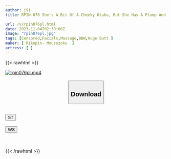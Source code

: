 ```yaml
---
author: j91
title: RPIN-076 She's A Bit Of A Cheeky Otaku, But She Has A Plump And Erotic Body. After Being Thoroughly Teased All Over, She Makes You Realize It With A Huge Cock And Has An Orgasm.

url: /v/rpin076pl.html
date: 2023-11-04T02:30:00Z
image: "rpin076pl.jpg"
tags: [Censored,Facials,Massage,BBW,Huge Butt ]
maker: [ Rikopin- Mousozoku  ]
actress: [ ]
---
```



{{< rawhtml >}}

<div class="video" data-videoid="dPGr6xldAVhkO2G">
    <a href="javascript:;">
        <img src="https://my.j91.asia/v/rpin076pl.jpg" width="WIDTH" height="HEIGHT" alt="rpin076pl.mp4" loading="lazy">
    </a>
</div>

<script type="text/javascript" src="https://j91.asia/asset/on-demand-st.js"></script>

<br>
  <link rel="stylesheet" href="https://j91.asia/asset/bs5.css">
  
  <center>
  <button class="btn btn-primary" type="button" data-bs-toggle="collapse" data-bs-target=".multi-collapse" aria-expanded="false" aria-controls="multiCollapseExample1 multiCollapseExample2"><h2>Download</h2></button></center>
</p>
<div class="row">
  <div class="col">
    <div class="collapse multi-collapse" id="multiCollapseExample1">
      <div class="card card-body">
	      	      <br>
<div class="buttons">  
<a href="https://streamtape.to/v/dPGr6xldAVhkO2G"><button class="btn-hover color-3"><i class="fa fa-download"></i> ST</button></a></div>
    </div>
  </div>
</div>
  <div class="col">
    <div class="collapse multi-collapse" id="multiCollapseExample2">
      <div class="card card-body">
	      <br>
<div class="buttons">
    <a href="https://wolfstream.tv/8f7kh8m2es74"><button class="btn-hover color-9"><i class="fa fa-download"></i> WS</button></a></div>
<br><br>
      </div>
    </div>
  </div>
</div>

{{< /rawhtml >}}

